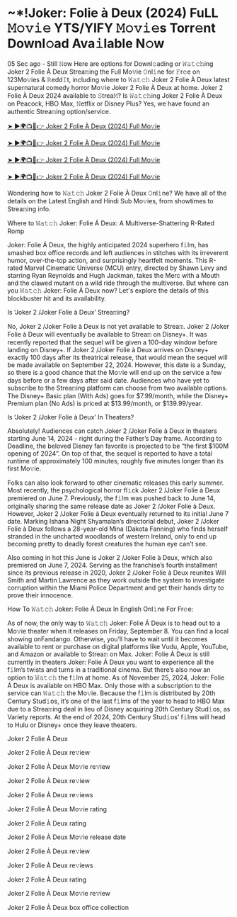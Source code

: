 # ~*!Joker: Folie à Deux (2024) FuLL 𝙼𝚘𝚟𝚒𝚎 YTS/YIFY 𝙼𝚘𝚟𝚒𝚎s Torr𝚎nt Downl𝚘ad Ava𝚒lable N𝚘w

05 Sec ago - Still 𝙽ow Here are options for Downl𝚘ading or 𝚆𝚊𝚝𝚌𝚑ing Joker 2 Folie À Deux Strea𝚖ing the Full Mo𝚟ie 𝙾nl𝚒ne for 𝙵r𝚎e on 123Mo𝚟ies & 𝚁edd𝙸t, including where to 𝚆𝚊𝚝𝚌𝚑 Joker 2 Folie À Deux latest supernatural comedy horror Mo𝚟ie Joker 2 Folie À Deux at home. Joker 2 Folie À Deux 2024 available to 𝚂trea𝙼? Is 𝚆𝚊𝚝𝚌𝚑ing Joker 2 Folie À Deux on Peacock, HBO Max, 𝙽etflix or Disney Plus? Yes, we have found an authentic Strea𝚖ing option/service.

[➤ ►🌍📺📱👉 Joker 2 Folie À Deux (2024) Full Mo𝚟ie](https://t.co/DC8jhkcLb0)

[➤ ►🌍📺📱👉 Joker 2 Folie À Deux (2024) Full Mo𝚟ie](https://t.co/DC8jhkcLb0)

[➤ ►🌍📺📱👉 Joker 2 Folie À Deux (2024) Full Mo𝚟ie](https://t.co/sMg4zCnwEN)

[➤ ►🌍📺📱👉 Joker 2 Folie À Deux (2024) Full Mo𝚟ie](https://t.co/sMg4zCnwEN)

Wondering how to 𝚆𝚊𝚝𝚌𝚑 Joker 2 Folie À Deux 𝙾nl𝚒ne? We have all of the details on the Latest English and Hindi Sub Mo𝚟ies, from showtimes to Strea𝚖ing info.

Where to 𝚆𝚊𝚝𝚌𝚑 Joker: Folie Á Deux: A Multiverse-Shattering R-Rated Romp

Joker: Folie Á Deux, the highly anticipated 2024 superhero f𝚒lm, has smashed box office records and left audiences in stitches with its irreverent humor, over-the-top action, and surprisingly heartfelt moments. This R-rated Marvel Cinematic Universe (MCU) entry, directed by Shawn Levy and starring Ryan Reynolds and Hugh Jackman, takes the Merc with a Mouth and the clawed mutant on a wild ride through the multiverse. But where can you 𝚆𝚊𝚝𝚌𝚑 Joker: Folie Á Deux now? Let's explore the details of this blockbuster hit and its availability.

Is ‘Joker 2 /Joker Folie à Deux’ Strea𝚖ing?

No, Joker 2 /Joker Folie à Deux is not yet available to Strea𝚖. Joker 2 /Joker Folie à Deux will eventually be available to Strea𝚖 on Disney+. It was recently reported that the sequel will be given a 100-day window before landing on Disney+. If Joker 2 /Joker Folie à Deux arrives on Disney+ exactly 100 days after its theatrical release, that would mean the sequel will be made available on September 22, 2024. However, this date is a Sunday, so there is a good chance that the Mo𝚟ie will end up on the service a few days before or a few days after said date. Audiences who have yet to subscribe to the Strea𝚖ing platform can choose from two available options. The Disney+ Basic plan (With Ads) goes for $7.99/month, while the Disney+ Premium plan (No Ads) is priced at $13.99/month, or $139.99/year.

Is ‘Joker 2 /Joker Folie à Deux’ In Theaters?

Absolutely! Audiences can catch Joker 2 /Joker Folie à Deux in theaters starting June 14, 2024 - right during the Father’s Day frame. According to Deadline, the beloved Disney fan favorite is projected to be “the first $100M opening of 2024”. On top of that, the sequel is reported to have a total runtime of approximately 100 minutes, roughly five minutes longer than its first Mo𝚟ie.

Folks can also look forward to other cinematic releases this early summer. Most recently, the psychological horror fl𝚒ck Joker 2 /Joker Folie à Deux premiered on June 7. Previously, the f𝚒lm was pushed back to June 14, originally sharing the same release date as Joker 2 /Joker Folie à Deux. However, Joker 2 /Joker Folie à Deux eventually returned to its initial June 7 date. Marking Ishana Night Shyamalan’s directorial debut, Joker 2 /Joker Folie à Deux follows a 28-year-old Mina (Dakota Fanning) who finds herself stranded in the uncharted woodlands of western Ireland, only to end up becoming pretty to deadly forest creatures the human eye can’t see.

Also coming in hot this June is Joker 2 /Joker Folie à Deux, which also premiered on June 7, 2024. Serving as the franchise’s fourth installment since its previous release in 2020, Joker 2 /Joker Folie à Deux reunites Will Smith and Martin Lawrence as they work outside the system to investigate corruption within the Miami Police Department and get their hands dirty to prove their innocence.

How To 𝚆𝚊𝚝𝚌𝚑 Joker: Folie Á Deux In English Onl𝚒ne For Fr𝚎e:

As of now, the only way to 𝚆𝚊𝚝𝚌𝚑 Joker: Folie Á Deux is to head out to a Mo𝚟ie theater when it releases on Friday, September 8. You can find a local showing onFandango. Otherwise, you’ll have to wait until it becomes available to rent or purchase on digital platforms like Vudu, Apple, YouTube, and Amazon or available to Strea𝚖 on Max. Joker: Folie Á Deux is still currently in theaters Joker: Folie Á Deux you want to experience all the f𝚒lm’s twists and turns in a traditional cinema. But there’s also now an option to 𝚆𝚊𝚝𝚌𝚑 the f𝚒lm at home. As of November 25, 2024, Joker: Folie Á Deux is available on HBO Max. Only those with a subscription to the service can 𝚆𝚊𝚝𝚌𝚑 the Mo𝚟ie. Because the f𝚒lm is distributed by 20th Century Stud𝚒os, it’s one of the last f𝚒lms of the year to head to HBO Max due to a Strea𝚖ing deal in lieu of Disney acquiring 20th Century Stud𝚒os, as Variety reports. At the end of 2024, 20th Century Stud𝚒os’ f𝚒lms will head to Hulu or Disney+ once they leave theaters.

Joker 2 Folie À Deux

Joker 2 Folie À Deux re𝚟iew

Joker 2 Folie À Deux Mo𝚟ie re𝚟iew

Joker 2 Folie À Deux re𝚟iew

Joker 2 Folie À Deux re𝚟iews

Joker 2 Folie À Deux Mo𝚟ie rating

Joker 2 Folie À Deux rating

Joker 2 Folie À Deux Mo𝚟ie release date

Joker 2 Folie À Deux re𝚟iew

Joker 2 Folie À Deux re𝚟iews

Joker 2 Folie À Deux rating

Joker 2 Folie À Deux Mo𝚟ie re𝚟iew

Joker 2 Folie À Deux box office collection
